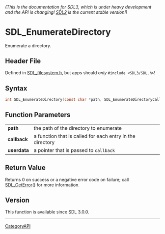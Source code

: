 ###### (This is the documentation for SDL3, which is under heavy development and the API is changing! [SDL2](https://wiki.libsdl.org/SDL2/) is the current stable version!)
# SDL_EnumerateDirectory

Enumerate a directory.

## Header File

Defined in [SDL_filesystem.h](https://github.com/libsdl-org/SDL/blob/main/include/SDL3/SDL_filesystem.h), but apps should _only_ `#include <SDL3/SDL.h>`!

## Syntax

```c
int SDL_EnumerateDirectory(const char *path, SDL_EnumerateDirectoryCallback callback, void *userdata);

```

## Function Parameters

|                  |                                                           |
| ---------------- | --------------------------------------------------------- |
| **path**         | the path of the directory to enumerate                    |
| **callback**     | a function that is called for each entry in the directory |
| **userdata**     | a pointer that is passed to `callback`                    |

## Return Value

Returns 0 on success or a negative error code on failure; call
[SDL_GetError](SDL_GetError)() for more information.

## Version

This function is available since SDL 3.0.0.

----
[CategoryAPI](CategoryAPI)

